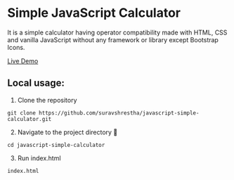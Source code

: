 # Simple JavaScript Calculator
It is a simple calculator having operator compatibility made with HTML, CSS and vanilla JavaScript without any framework or library except Bootstrap Icons.

[Live Demo](https://suravshrestha.github.io/javascript-simple-calculator/)

## Local usage:
1.  Clone the repository 
```
git clone https://github.com/suravshrestha/javascript-simple-calculator.git
```

2.  Navigate to the project directory :open_file_folder:
```
cd javascript-simple-calculator
```

3.  Run index.html
```
index.html
```
